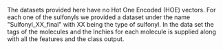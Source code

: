 The datasets provided here have no Hot One Encoded (HOE) vectors.
For each one of the sulfonyls we provided a dataset under the name "Sulfonyl_XX_final" with XX being the type of sulfonyl.
In the data set the tags of the molecules and the Inchies for each molecule is supplied along with all the features and the class output.

